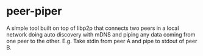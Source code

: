 # peer-piper

A simple tool built on top of libp2p that connects two peers in a local network doing auto discovery with mDNS and piping any data coming from one peer to the other. E.g. Take stdin from peer A and pipe to stdout of peer B.
